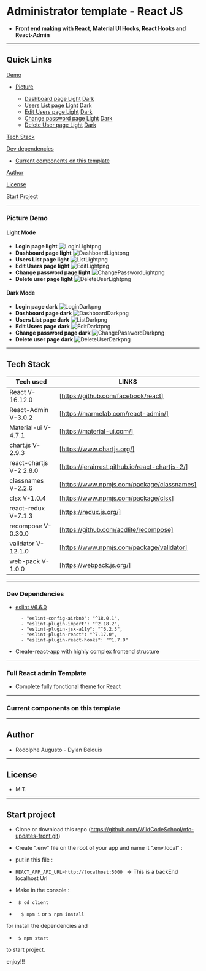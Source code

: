 
# Administrator template - React JS

  

-  **Front end making with React, Material UI Hooks, React Hooks and React-Admin**

  

---  

## Quick Links


[Demo](#demo)

-  [Picture](#picture-demo)

    - [Dashboard page Light](#Dashboard-page-light) [Dark](#Dashboard-page-dark)
    - [Users List page Light](#Users-List-page-light) [Dark](#Users-List-page-dark)
    - [Edit Users page Light](#Edit-Users-page-light) [Dark](#Edit-Users-page-dark)
    - [Change password page Light](#change-password-page-light) [Dark](#change-password-page-dark)
    - [Delete User page Light](#delete-user-page-light) [Dark](#delete-user-page-page-dark)


[Tech Stack](#tech-stack)

[Dev dependencies](#Dev-dependencies)

  

-  [Current components on this template](#Current-components-on-this-template)

[Author](#author)
 

[License](#license)

[Start Project](#Start-project)


---
 

### Picture Demo

#### Light Mode	

-  **Login page light**
![LoginLightpng](login-light.png)
-  **Dashboard page light**
![DashboardLightpng](dashboard-light.png)
-  **Users List page light**
![ListLightpng](list-with-pagination-light.png)
-  **Edit Users page light**
![EditLightpng](edit-users-light.png)
-  **Change password page light**
![ChangePasswordLightpng](change-password-light.png)
-  **Delete user page light**
![DeleteUserLightpng](delete-with-confirmation-light.png)

  #### Dark Mode

  -  **Login page dark**
![LoginDarkpng](login-dark.png)
-  **Dashboard page dark**
![DashboardDarkpng](dashboard-dark.png)
-  **Users List page dark**
![ListDarkpng](list-with-pagination-dark.png)
-  **Edit Users page dark**
![EditDarktpng](edit-users-dark.png)
-  **Change password page dark**
![ChangePasswordDarkpng](change-password-dark.png)
-  **Delete user page dark**
![DeleteUserDarkpng](delete-with-confirmation-dark.png)

---

  

## Tech Stack
| Tech used | LINKS |
| ------ | ------ |
| React V-16.12.0 | [https://github.com/facebook/react] |
| React-Admin V-3.0.2 | [https://marmelab.com/react-admin/] |
| Material-ui V-4.7.1 | [https://material-ui.com/] |
| chart.js V-2.9.3 | [https://www.chartjs.org/] | 
| react-chartjs V-2 2.8.0 | [https://jerairrest.github.io/react-chartjs-2/] |
| classnames V-2.2.6 | [https://www.npmjs.com/package/classnames] |
| clsx V-1.0.4 | [https://www.npmjs.com/package/clsx] |
| react-redux V-7.1.3 | [https://redux.js.org/] |
| recompose V-0.30.0 | [https://github.com/acdlite/recompose] |
| validator V-12.1.0 | [https://www.npmjs.com/package/validator] |
| web-pack V-1.0.0 | [https://webpack.js.org/] |
---

### Dev Dependencies

- [eslint V6.6.0](https://eslint.org/)
		
		- "eslint-config-airbnb": "^18.0.1",
		- "eslint-plugin-import": "^2.18.2",
		- "eslint-plugin-jsx-a11y": "^6.2.3",
		- "eslint-plugin-react": "^7.17.0",
		- "eslint-plugin-react-hooks": "^1.7.0"

- Create-react-app with highly complex frontend structure

---  

### Full React admin Template

  - Complete fully fonctional theme for React


---

### Current components on this template


  

---

  

## Author

  

- Rodolphe Augusto - Dylan Belouis

  

---

  

## License

  

- MIT.

  

---

  

## Start project

- Clone or download this repo (https://github.com/WildCodeSchool/nfc-updates-front.git)

- Create ".env" file  on the root of your app and name it ".env.local" : 
- put in this file :
-  ``` REACT_APP_API_URL=http://localhost:5000  ```  => This is a backEnd localhost Url

- Make in the console :

-  ``` $ cd client```

-  ```  $ npm i``` or ``` $ npm install ```

for install the dependencies and

-  ``` $ npm start```

to start project.

  

enjoy!!!